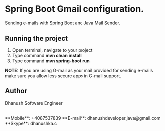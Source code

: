 # Spring Boot Gmail configuration.

Sending e-mails with Spring Boot and Java Mail Sender.

## Running the project

1. Open terminal, navigate to your project
2. Type command **mvn clean install**
3. Type command **mvn spring-boot:run**


**NOTE:** If you are using G-mail as your mail provided for sending e-mails make sure you
allow less secure apps in G-mail support.

## Author
Dhanush
Software Engineer

<br>
**Mobile**: +4087537839 
**E-mail**: dhanushdeveloper.java@gmail.com  
**Skype**: dhanushka.c  
 
